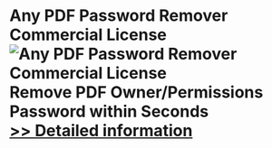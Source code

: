 # Any PDF Password Remover Commercial License<br />![Any PDF Password Remover Commercial License](https://mycommerce.akamaized.net/api/pimages/P300995990/BIG/300995990.PNG)<br />Remove PDF Owner/Permissions Password within Seconds<br />[>> Detailed information](https://secure.shareit.com/shareit/product.html?productid=300995990&affiliateid=200057808)